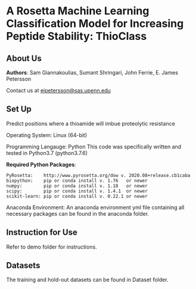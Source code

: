 # A Rosetta Machine Learning Classification Model for Increasing Peptide Stability: ThioClass

## About Us
__Authors__: Sam Giannakoulias, Sumant Shringari, John Ferrie, E. James Petersson

Contact us at ejpetersson@sas.upenn.edu

## Set Up
Predict positions where a thioamide will imbue proteolytic resistance 

Operating System: Linux (64-bit)

Programming Langauge: Python This code was specifically written and tested in Python3.7 (python3.7.6)

__Required Python Packages__:

    PyRosetta:    http://www.pyrosetta.org/dow v. 2020.08+release.cb1caba
    biopython:    pip or conda install v. 1.76   or newer
    numpy:        pip or conda install v. 1.18   or newer
    scipy:        pip or conda install v. 1.4.1  or newer
    scikit-learn: pip or conda install v. 0.22.1 or newer

Anaconda Environment: An anaconda environment yml file containing all necessary packages can be found in the anaconda folder.

## Instruction for Use
Refer to demo folder for instructions.

## Datasets
The training and hold-out datasets can be found in Dataset folder. 
